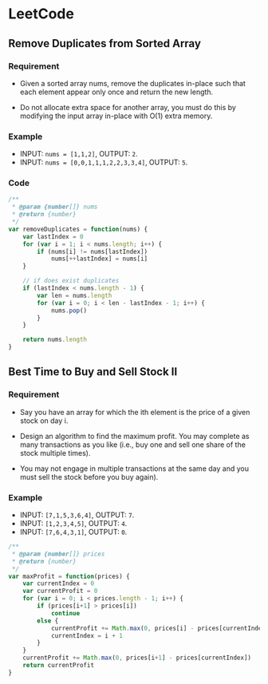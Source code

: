 # LeetCode

## Remove Duplicates from Sorted Array

### Requirement

* Given a sorted array nums, remove the duplicates in-place such that each element appear only once and return the new length.

* Do not allocate extra space for another array, you must do this by modifying the input array in-place with O(1) extra memory.

### Example

* INPUT: `nums = [1,1,2]`, OUTPUT: `2`.
* INPUT: `nums = [0,0,1,1,1,2,2,3,3,4]`, OUTPUT: `5`.

### Code

```javascript
/**
 * @param {number[]} nums
 * @return {number}
 */
var removeDuplicates = function(nums) {
    var lastIndex = 0
    for (var i = 1; i < nums.length; i++) {
        if (nums[i] != nums[lastIndex])
            nums[++lastIndex] = nums[i]
    }

    // if does exist duplicates
    if (lastIndex < nums.length - 1) {
        var len = nums.length
        for (var i = 0; i < len - lastIndex - 1; i++) {
            nums.pop()
        }
    }

    return nums.length
}
```

## Best Time to Buy and Sell Stock II

### Requirement

* Say you have an array for which the ith element is the price of a given stock on day i.

* Design an algorithm to find the maximum profit. You may complete as many transactions as you like (i.e., buy one and sell one share of the stock multiple times).

* You may not engage in multiple transactions at the same day and you must sell the stock before you buy again).

### Example

* INPUT: `[7,1,5,3,6,4]`, OUTPUT: `7`.
* INPUT: `[1,2,3,4,5]`, OUTPUT: `4`.
* INPUT: `[7,6,4,3,1]`, OUTPUT: `0`.

```javascript
/**
 * @param {number[]} prices
 * @return {number}
 */
var maxProfit = function(prices) {
    var currentIndex = 0
    var currentProfit = 0
    for (var i = 0; i < prices.length - 1; i++) {
        if (prices[i+1] > prices[i]) 
            continue
        else {
            currentProfit += Math.max(0, prices[i] - prices[currentIndex])
            currentIndex = i + 1
        }
    }
    currentProfit += Math.max(0, prices[i+1] - prices[currentIndex])
    return currentProfit
}
```

